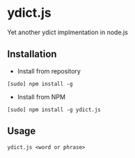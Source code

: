 # ydict.js

Yet another ydict implmentation in node.js

## Installation
- Install from repository
```shell
[sudo] npm install -g
```

- Install from NPM
```shell
[sudo] npm install -g ydict.js
```

## Usage

```shell
ydict.js <word or phrase>
```
